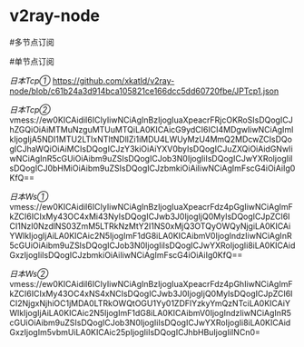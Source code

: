 # v2ray-node


#多节点订阅


#单节点订阅

*日本Tcp①*
https://github.com/xkatld/v2ray-node/blob/c61b24a3d914bca105821ce166dcc5dd60720fbe/JPTcp1.json

*日本Tcp②*
vmess://ew0KICAidiI6ICIyIiwNCiAgInBzIjogIuaXpeacrFRjcOKRoSIsDQogICJhZGQiOiAiMTMuNzguMTUuMTQiLA0KICAicG9ydCI6ICI4MDgwIiwNCiAgImlkIjogIjA5NDI1MTU2LTIxNTItNDllZi1iMDU4LWUyMzU4MmQ2MDcwZCIsDQogICJhaWQiOiAiMCIsDQogICJzY3kiOiAiYXV0byIsDQogICJuZXQiOiAidGNwIiwNCiAgInR5cGUiOiAibm9uZSIsDQogICJob3N0IjogIiIsDQogICJwYXRoIjogIiIsDQogICJ0bHMiOiAibm9uZSIsDQogICJzbmkiOiAiIiwNCiAgImFscG4iOiAiIg0KfQ==

*日本Ws①*
vmess://ew0KICAidiI6ICIyIiwNCiAgInBzIjogIuaXpeacrFdz4pGgIiwNCiAgImFkZCI6ICIxMy43OC4xMi43NyIsDQogICJwb3J0IjogIjQ0MyIsDQogICJpZCI6ICI1NzI0NzdlNS03ZmM5LTRkNzMtY2I1NS0xMjQ3OTQyOWQyNjgiLA0KICAiYWlkIjogIjAiLA0KICAic2N5IjogImF1dG8iLA0KICAibmV0IjogIndzIiwNCiAgInR5cGUiOiAibm9uZSIsDQogICJob3N0IjogIiIsDQogICJwYXRoIjogIi8iLA0KICAidGxzIjogIiIsDQogICJzbmkiOiAiIiwNCiAgImFscG4iOiAiIg0KfQ==

*日本Ws②*
vmess://ew0KICAidiI6ICIyIiwNCiAgInBzIjogIuaXpeacrFdz4pGhIiwNCiAgImFkZCI6ICIxMy43OC4xNS4xNCIsDQogICJwb3J0IjogIjQ0MyIsDQogICJpZCI6ICI2NjgxNjhiOC1jMDA0LTRkOWQtOGU1Yy01ZDFlYzkyYmQzNTciLA0KICAiYWlkIjogIjAiLA0KICAic2N5IjogImF1dG8iLA0KICAibmV0IjogIndzIiwNCiAgInR5cGUiOiAibm9uZSIsDQogICJob3N0IjogIiIsDQogICJwYXRoIjogIi8iLA0KICAidGxzIjogIm5vbmUiLA0KICAic25pIjogIiIsDQogICJhbHBuIjogIiINCn0=

